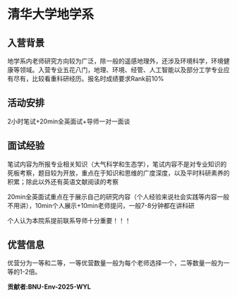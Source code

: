 # 清华大学地学系

## 入营背景
地学系内老师研究方向较为广泛，除一般的遥感地理外，还涉及环境科学，环境健康等领域。入营专业五花八门，地理、环境、经管、人工智能以及部分工学专业应有尽有，比较看重科研经历。报名时成绩要求Rank前10%

## 活动安排
2小时笔试+20min全英面试+导师一对一面谈

## 面试经验
笔试内容为所报专业相关知识（大气科学和生态学），笔试内容不是对专业知识的死板考察，题目较为开放，重点在于知识和思维的广度深度，以及平时科研素养的积累；除此以外还有英语文献阅读的考察

20min全英面试重点在于展示自己的研究内容（个人经验来说社会实践等内容一般不用讲），10min个人展示+10min老师提问，一般7-8分钟都在讲科研

个人认为本院系提前联系导师十分重要！！！

## 优营信息
优营分为一等和二等，一等优营数量一般为每个老师选择一个，二等数量一般为一等的1-2倍。

**贡献者:BNU-Env-2025-WYL**